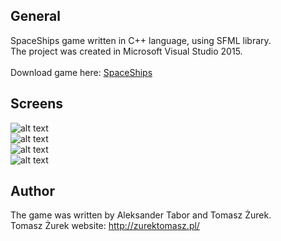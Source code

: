 ## General
SpaceShips game written in C++ language, using SFML library. <br />
The project was created in Microsoft Visual Studio 2015. <br />
<br />
Download game here: <a href="https://github.com/alexiosanportable/SpaceShips/raw/master/Game%20installer/SpaceShips%20v0.1.2%20-%20Installer.exe">SpaceShips</a>

## Screens
![alt text](https://raw.githubusercontent.com/alexiosanportable/SpaceShips/0.2/SpaceShips/grafika/screens/screen1.png) <br />
![alt text](https://raw.githubusercontent.com/alexiosanportable/SpaceShips/0.2/SpaceShips/grafika/screens/screen2.png) <br />
![alt text](https://raw.githubusercontent.com/alexiosanportable/SpaceShips/0.2/SpaceShips/grafika/screens/screen3.png) <br />
![alt text](https://raw.githubusercontent.com/alexiosanportable/SpaceShips/0.2/SpaceShips/grafika/screens/screen4.png)

## Author
The game was written by Aleksander Tabor and Tomasz Żurek. <br />
Tomasz Żurek website: http://zurektomasz.pl/ <br />